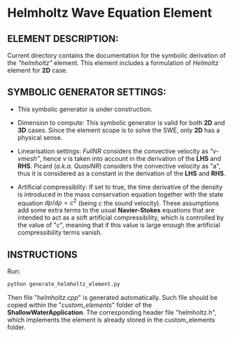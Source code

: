 # Helmholtz Wave Equation Element

## ELEMENT DESCRIPTION:
Current directory contains the documentation for the symbolic derivation of the _"helmholtz"_ element. This element includes a formulation of _Helmoltz_ element for **2D** case.

## SYMBOLIC GENERATOR SETTINGS:
* This symbolic generator is under construction.

* Dimension to compute: This symbolic generator is valid for both **2D** and **3D**  cases. Since the element scope is to solve the SWE, only **2D** has a physical sense.
* Linearisation settings: _FullNR_ considers the convective velocity as _"v-vmesh"_, hence _v_ is taken into account in the derivation of the **LHS** and **RHS**. Picard (_a.k.a. QuasiNR_) considers the convective velocity as "a", thus it is considered as a constant in the derivation of the **LHS** and **RHS**.
* Artificial compressiblity: If set to true, the time derivative of the density is introduced in the mass conservation equation together with the state equation $dp/d\rho=c^2$ (being c the sound velocity). These assumptions add some extra terms to the usual **Navier-Stokes** equations that are intended to act  as a soft artificial compressibility, which is controlled by the value of "_c_", meaning that if this value is large enough the artificial  compressibility terms vanish.

## INSTRUCTIONS
Run:
~~~py
python generate_helmholtz_element.py
~~~
Then  file "_helmholtz.cpp_" is generated automatically. Such file should be copied within the "_custom_elements_" folder of the
**ShallowWaterApplication**. The corresponding header file "helmholtz.h", which implements the element is already stored in the custom_elements folder.
